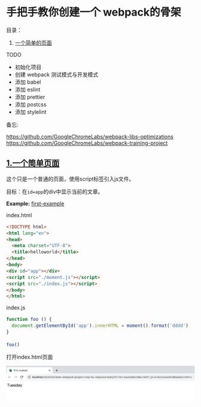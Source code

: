 # 手把手教你创建一个 webpack的骨架

目录：
  1. [一个简单的页面](#t01)
  
TODO
* 初始化项目
* 创建 webpack 测试模式与开发模式
* 添加 babel
* 添加 eslint
* 添加 prettier
* 添加 postcss
* 添加 stylelint

备忘:

https://github.com/GoogleChromeLabs/webpack-libs-optimizations
https://github.com/GoogleChromeLabs/webpack-training-project

## <a href="#t01">1.一个简单页面</a>
这个只是一个普通的页面，使用script标签引入js文件。

目标：在`id=app`的div中显示当前的文章。

**Example:** [first-example](./examples/01-fisrt-example)

index.html
```html
<!DOCTYPE html>
<html lang="en">
<head>
  <meta charset="UTF-8">
  <title>helloworld</title>
</head>
<body>
<div id="app"></div>
<script src="./moment.js"></script>
<script src="./index.js"></script>
</body>
</html>
```

index.js
```javascript
function foo () {
  document.getElementById('app').innerHTML = moment().format('dddd')
}

foo()

```
打开index.html页面

![截图](./imgs/01.png)

